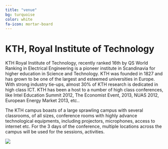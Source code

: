 ```yaml
---
title: "venue"
bg: turquoise
color: white
fa-icon: mortar-board
---
```


# KTH, Royal Institute of Technology

KTH Royal Institute of Technology, recently ranked 16th by QS World Ranking in Electrical
Engineering is a pioneer institute in Scandinavia for higher education in Science and Technology.
KTH was founded in 1827 and has grown to be one of the largest and esteemed universities in
Europe. With strong industry tie-ups, almost 30% of KTH research is dedicated in high class
ICT. KTH has been a host to a number of high class conferences, like Intel Education Summit
2012, The Economist Event, 2013, NUAS 2012, European Energy Market 2013, etc..

The KTH campus boasts of a large sprawling campus with several classrooms, of all sizes,
conference rooms with highly advance technological equipments, including projectors,
microphones, access to internet etc.
For the 3 days of the conference, multiple locations across the campus will be used for the
sessions, activities.

<span>
  <img src="https://upload.wikimedia.org/wikipedia/commons/0/05/Royal_institute_of_technology_Sweden_20050616.jpg"/>
</span>
